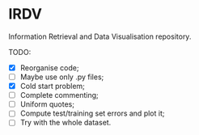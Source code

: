 # IRDV
Information Retrieval and Data Visualisation repository.

TODO:
- [x] Reorganise code;
- [ ] Maybe use only .py files;
- [x] Cold start problem;
- [ ] Complete commenting;
- [ ] Uniform quotes;
- [ ] Compute test/training set errors and plot it;
- [ ] Try with the whole dataset.
